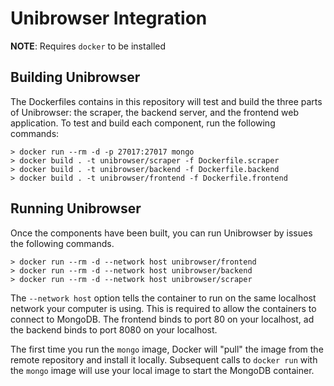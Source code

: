 # Unibrowser Integration

**NOTE**: Requires `docker` to be installed

## Building Unibrowser
The Dockerfiles contains in this repository will test and build the three parts of Unibrowser: the scraper, the backend server, and the frontend web application. To test and build each component, run the following commands:

```text
> docker run --rm -d -p 27017:27017 mongo
> docker build . -t unibrowser/scraper -f Dockerfile.scraper
> docker build . -t unibrowser/backend -f Dockerfile.backend
> docker build . -t unibrowser/frontend -f Dockerfile.frontend
```

## Running Unibrowser
Once the components have been built, you can run Unibrowser by issues the following commands.

```text
> docker run --rm -d --network host unibrowser/frontend
> docker run --rm -d --network host unibrowser/backend
> docker run --rm -d --network host unibrowser/scraper
```

The `--network host` option tells the container to run on the same localhost network your computer is using. This is required to allow the containers to connect to MongoDB. The frontend binds to port 80 on your localhost, ad the backend binds to port 8080 on your localhost.

The first time you run the `mongo` image, Docker will "pull" the image from the remote repository and install it locally. Subsequent calls to `docker run` with the `mongo` image will use your local image to start the MongoDB container.
